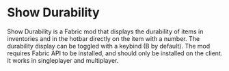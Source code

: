 # Show Durability

Show Durability is a Fabric mod that displays the durability of items in inventories and in the hotbar directly on the item with a number. 
The durability display can be toggled with a keybind (B by default).
The mod requires Fabric API to be installed, and should only be installed on the client.
It works in singleplayer and multiplayer.